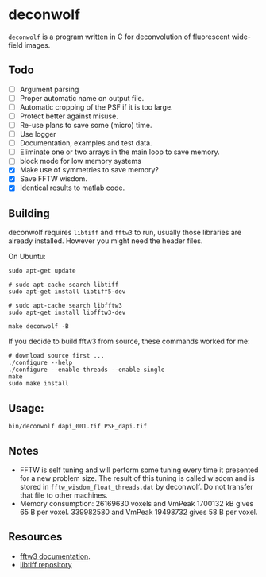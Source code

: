 # deconwolf

`deconwolf` is a program written in C for deconvolution of fluorescent wide-field images.

## Todo
 - [ ] Argument parsing 
 - [ ] Proper automatic name on output file.
 - [ ] Automatic cropping of the PSF if it is too large.
 - [ ] Protect better against misuse.
 - [ ] Re-use plans to save some (micro) time.
 - [ ] Use logger
 - [ ] Documentation, examples and test data.
 - [ ] Eliminate one or two arrays in the main loop to save memory.
 - [ ] block mode for low memory systems
 - [x] Make use of symmetries to save memory?
 - [x] Save FFTW wisdom.
 - [x] Identical results to matlab code.

## Building
deconwolf requires `libtiff` and `fftw3` to run, usually those libraries are already installed. However you might need the header files.

On Ubuntu:
```
sudo apt-get update

# sudo apt-cache search libtiff 
sudo apt-get install libtiff5-dev

# sudo apt-cache search libfftw3
sudo apt-get install libfftw3-dev

make deconwolf -B
```

If you decide to build fftw3 from source, these commands worked for me:
```
# download source first ...
./configure --help
./configure --enable-threads --enable-single
make
sudo make install
```
## Usage:
```
bin/deconwolf dapi_001.tif PSF_dapi.tif
```

## Notes
 * FFTW is self tuning and will perform some tuning every time it presented for a new problem size. The result of this tuning is called wisdom and is stored in `fftw_wisdom_float_threads.dat` by deconwolf. Do not transfer that file to other machines.
 * Memory consumption: 26169630 voxels and VmPeak 1700132 kB gives 65 B per voxel. 339982580 and VmPeak 19498732 gives 58 B per voxel.

## Resources
 * [fftw3 documentation](http://www.fftw.org/fftw3_doc/).
 * [libtiff repository](https://gitlab.com/libtiff/libtiff)


